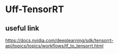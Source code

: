 # Uff-TensorRT
## useful link
https://docs.nvidia.com/deeplearning/sdk/tensorrt-api/topics/topics/workflows/tf_to_tensorrt.html
